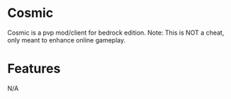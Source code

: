 # Cosmic
Cosmic is a pvp mod/client for bedrock edition. Note: This is NOT a cheat, only meant to enhance online gameplay.

# Features
N/A

